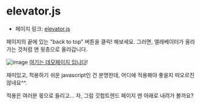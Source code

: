 # elevator.js
- 페이지 링크: [elevator.js](github.com/tholman/elevator.js)

페이지의 끝에 있는 "back to top" 버튼을 클릭! 해보세요.
그러면, 엘레베이터가 올라가는 것처럼 맨 윗층으로 올라갑니다.

![image](https://raw.githubusercontent.com/TeamSEGO/github-trend-kr/master/img/013-03-01.JPG)
[여기는 데모페이지 입니다](http://tholman.com/elevator.js)!

재미있고, 적용하기 쉬운 javascript인 건 분명한데, 어디에 적용해야 좋을지 떠오르진 않네요^^.

적용은 여러분 몫으로 들리고... 
자, 그럼 깃헙트렌드 페이지 맨 아래로 내려가 볼까요?
